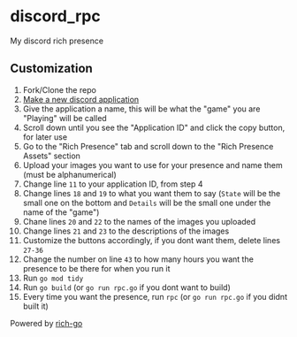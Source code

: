 # discord_rpc
My discord rich presence

## Customization
1. Fork/Clone the repo
2. [Make a new discord application](https://discord.com/developers/applications)
3. Give the application a name, this will be what the "game" you are "Playing" will be called
4. Scroll down until you see the "Application ID" and click the copy button, for later use
5. Go to the "Rich Presence" tab and scroll down to the "Rich Presence Assets" section
6. Upload your images you want to use for your presence and name them (must be alphanumerical)
7. Change line `11` to your application ID, from step 4
8. Change lines `18` and `19` to what you want them to say (`State` will be the small one on the bottom and `Details` will be the small one under the name of the "game")
9. Chane lines `20` and `22` to the names of the images you uploaded
10. Change lines `21` and `23` to the descriptions of the images
11. Customize the buttons accordingly, if you dont want them, delete lines `27-36`
12. Change the number on line `43` to how many hours you want the presence to be there for when you run it
13. Run `go mod tidy`
14. Run `go build` (or `go run rpc.go` if you dont want to build)
15. Every time you want the presence, run `rpc` (or `go run rpc.go` if you didnt built it)

Powered by [rich-go](https://github.com/hugolgst/rich-go)